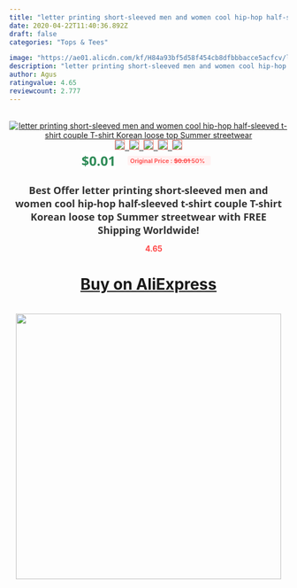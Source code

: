 ```yaml
---
title: "letter printing short-sleeved men and women cool hip-hop half-sleeved t-shirt couple T-shirt Korean loose top Summer streetwear"
date: 2020-04-22T11:40:36.892Z
draft: false
categories: "Tops & Tees"

image: "https://ae01.alicdn.com/kf/H84a93bf5d58f454cb8dfbbbacce5acfcv/letter-printing-short-sleeved-men-and-women-cool-hip-hop-half-sleeved-t-shirt-couple-T.jpg"
description: "letter printing short-sleeved men and women cool hip-hop half-sleeved t-shirt couple T-shirt Korean loose top Summer streetwear"
author: Agus
ratingvalue: 4.65
reviewcount: 2.777
---
```

<br>
<div style="text-align: center;">
<a href="https://s.click.aliexpress.com/e/_Ap3mVR" target="_blank" rel="nofollow noopener noreferrer"><img alt="letter printing short-sleeved men and women cool hip-hop half-sleeved t-shirt couple T-shirt Korean loose top Summer streetwear" class="magnifier-image" src="https://ae01.alicdn.com/kf/H84a93bf5d58f454cb8dfbbbacce5acfcv/letter-printing-short-sleeved-men-and-women-cool-hip-hop-half-sleeved-t-shirt-couple-T.jpg_640x640.jpg">
<br>
<img style="border:1px solid salmon" src="https://ae01.alicdn.com/kf/H84a93bf5d58f454cb8dfbbbacce5acfcv/letter-printing-short-sleeved-men-and-women-cool-hip-hop-half-sleeved-t-shirt-couple-T.jpg_120x120.jpg">&nbsp;&nbsp;<img style="border:1px solid salmon" src="https://ae01.alicdn.com/kf/Hd5d83cfbceca4fa6b0c9ee7d9f8cf696R/letter-printing-short-sleeved-men-and-women-cool-hip-hop-half-sleeved-t-shirt-couple-T.jpg_120x120.jpg">&nbsp;&nbsp;<img style="border:1px solid salmon" src="https://ae01.alicdn.com/kf/H3faa33f014b44074b7cee2e73d45641aO/letter-printing-short-sleeved-men-and-women-cool-hip-hop-half-sleeved-t-shirt-couple-T.jpg_120x120.jpg">&nbsp;&nbsp;<img style="border:1px solid salmon" src="https://ae01.alicdn.com/kf/Hf2a065ab79d4492eb3dd8c690693ca6a4/letter-printing-short-sleeved-men-and-women-cool-hip-hop-half-sleeved-t-shirt-couple-T.jpg_120x120.jpg">&nbsp;&nbsp;<img style="border:1px solid salmon" src="https://ae01.alicdn.com/kf/H4b978b693d2c4b9db7066b8763b65197I/letter-printing-short-sleeved-men-and-women-cool-hip-hop-half-sleeved-t-shirt-couple-T.jpg_120x120.jpg"></a></div><br0>
<div style="text-align: center;"><span style="background-color: white; border: 0px; box-sizing: border-box; color: seagreen; display: inline-block; font-family: &quot;open sans&quot; , &quot;arial&quot; , &quot;helvetica&quot; , sans-serif , &quot;heiti&quot;; font-size: 24px; font-stretch: inherit; font-weight: 700; line-height: inherit; margin: 0px 10px 0px 0px; padding: 0px; vertical-align: middle;">$0.01 </span>
<span style="background: rgb(255 , 241 , 241); border-radius: 3px; border: 0px; box-sizing: border-box; color: #ff4747; display: inline-block; font-family: inherit; font-size: 12px; font-stretch: inherit; font-style: inherit; font-variant: inherit; font-weight: 600; line-height: inherit; margin: 0px; padding: 2px 5px; transform: scale(0.9); vertical-align: middle;">Original Price : <b style="text-decoration: line-through;">$0.01 </b> 50%&nbsp;&nbsp;</span></div>
<h1 style="color: #333333; display: inline-block; font-family: &quot;open sans&quot; , &quot;arial&quot; , &quot;helvetica&quot; , sans-serif , &quot;heiti&quot;; font-size: 18px; font-stretch: inherit; font-weight: 700; text-align: center;">Best Offer letter printing short-sleeved men and women cool hip-hop half-sleeved t-shirt couple T-shirt Korean loose top Summer streetwear with FREE Shipping Worldwide!</h1>
<div style="color: #ff4747; text-align: center;">
<img src="https://4.bp.blogspot.com/-M0ZcTcb-5uY/XleCXlxnR4I/AAAAAAAAAEc/OrjgMkXV1oMQFaCRZj5HQwOCBcu3w1FegCPcBGAYYCw/s1600/star.png" style="height: 15px;">&nbsp;<b>4.65</b></div>
<div class="button_cont" align="center"><a class="buynow_a" href="https://s.click.aliexpress.com/e/_Ap3mVR" target="_blank" rel="nofollow noopener noreferrer"><H1>Buy on AliExpress</H1></a></div><br>
<div class="separator" style="clear: both; text-align: center;">
<img src="https://lh3.googleusercontent.com/-pTy5HemUv9M/XlePHvY0dAI/AAAAAAAAAE4/0nX5iRUoIWY8eMW9Dpxeirr157OZliDIgCLcBGAsYHQ/s1600/badge.gif" width="480">
</div>
